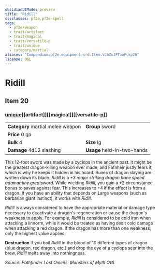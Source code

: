 ```yaml
---
obsidianUIMode: preview
title: "Ridill"
cssclasses: pf2e,pf2e-spell
tags:
  - pf2e/weapon
  - trait/artifact
  - trait/magical
  - trait/versatile-p
  - trait/unique
  - category/martial
aliases: "Compendium.pf2e.equipment-srd.Item.VJbZuJFTooFckp26"
license: OGL
---
```

# Ridill
## Item 20
### [unique](unique "Unique Rarity Trait")[[artifact]][[magical]][[versatile-p]]

|  |  |
| -- | -- |
| **Category** martial melee weapon | **Group** sword |
| **Price** 0 gp |  |
| **Bulk** 4 | **Size** lg |
| **Damage** 4d12 slashing  | **Usage** held-in-two-hands |



This 12-foot sword was made by a cyclops in the ancient past. It might be the greatest dragon-killing weapon ever made, and Fafnheir justly fears it, which is why he keeps it hidden in his hoard. Runes of dragon slaying are written down its blade. _Ridill_ is a _+3 major striking dragon bane speed adamantine greatsword_. While wielding _Ridill_, you gain a +2 circumstance bonus to saves against fear. This increases to +4 if the effect is from a dragon. If you have an ability that depends on Large weapons (such as barbarian giant instinct), it works with _Ridill_.

_Ridill_ is always considered to have the appropriate material or damage type necessary to deactivate a dragon's regeneration or cause the dragon's weakness to apply. For example, _Ridill_ is considered to be cold iron when attacking a linnorm, while it would be treated as having dealt cold damage when attacking a red dragon. If the dragon has more than one weakness, only the highest value applies.

**Destruction** If you boil _Ridill_ in the blood of 10 different types of dragon (blue dragon, red dragon, etc.) and drop the eye of a cyclops seer into the brew, _Ridill_ melts away into nothingness.

*Source: Pathfinder Lost Omens: Monsters of Myth*
*OGL*